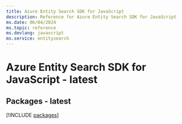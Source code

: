 ```yaml
---
title: Azure Entity Search SDK for JavaScript
description: Reference for Azure Entity Search SDK for JavaScript
ms.date: 06/04/2024
ms.topic: reference
ms.devlang: javascript
ms.service: entitysearch
---
```

# Azure Entity Search SDK for JavaScript - latest
## Packages - latest
[!INCLUDE [packages](entity-search-index.md)]